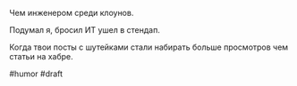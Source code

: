 Чем инженером среди клоунов. 

Подумал я, бросил ИТ ушел в стендап.

Когда твои посты с шутейками стали набирать больше просмотров чем статьи на хабре.

#humor #draft